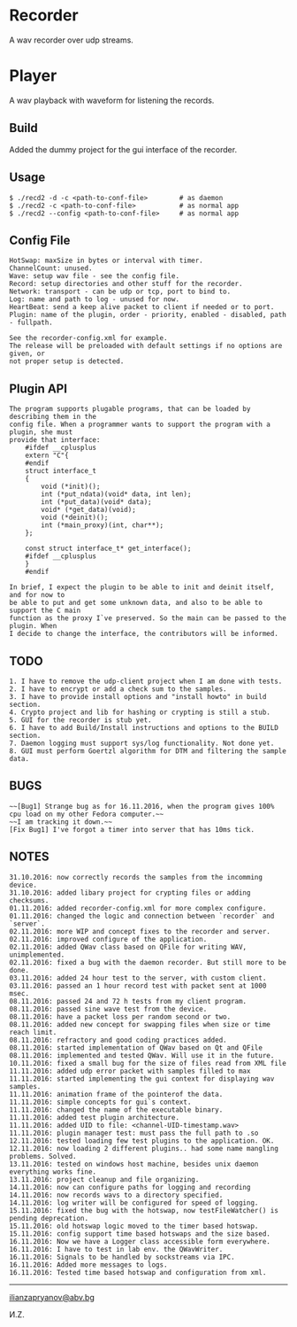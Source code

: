 Recorder
========

A wav recorder over udp streams.

Player
======

A wav playback with waveform for listening the records.


## Build
   Added the dummy project for the gui interface of the recorder.

## Usage

    $ ./recd2 -d -c <path-to-conf-file>        # as daemon
    $ ./recd2 -c <path-to-conf-file>           # as normal app
    $ ./recd2 --config <path-to-conf-file>     # as normal app

## Config File

    HotSwap: maxSize in bytes or interval with timer.
    ChannelCount: unused.
    Wave: setup wav file - see the config file.
    Record: setup directories and other stuff for the recorder.
    Network: transport - can be udp or tcp, port to bind to.
    Log: name and path to log - unused for now.
    HeartBeat: send a keep alive packet to client if needed or to port.
    Plugin: name of the plugin, order - priority, enabled - disabled, path - fullpath.

    See the recorder-config.xml for example.
    The release will be preloaded with default settings if no options are given, or
    not proper setup is detected.
## Plugin API

    The program supports plugable programs, that can be loaded by describing them in the
    config file. When a programmer wants to support the program with a plugin, she must
    provide that interface:
        #ifdef __cplusplus
        extern "C"{
        #endif
        struct interface_t
        {
            void (*init)();
            int (*put_ndata)(void* data, int len);
            int (*put_data)(void* data);
            void* (*get_data)(void);
            void (*deinit)();
            int (*main_proxy)(int, char**);
        };

        const struct interface_t* get_interface();
        #ifdef __cplusplus
        }
        #endif

    In brief, I expect the plugin to be able to init and deinit itself, and for now to
    be able to put and get some unknown data, and also to be able to support the C main
    function as the proxy I`ve preserved. So the main can be passed to the plugin. When
    I decide to change the interface, the contributors will be informed.

## TODO
    1. I have to remove the udp-client project when I am done with tests.
    2. I have to encrypt or add a check sum to the samples.
    3. I have to provide install options and "install howto" in build section.
    4. Crypto project and lib for hashing or crypting is still a stub.
    5. GUI for the recorder is stub yet.
    6. I have to add Build/Install instructions and options to the BUILD section.
    7. Daemon logging must support sys/log functionality. Not done yet.
    8. GUI must perform Goertzl algorithm for DTM and filtering the sample data.

## BUGS
    ~~[Bug1] Strange bug as for 16.11.2016, when the program gives 100% cpu load on my other Fedora computer.~~
    ~~I am tracking it down.~~
    [Fix Bug1] I've forgot a timer into server that has 10ms tick.

## NOTES
    31.10.2016: now correctly records the samples from the incomming device.
    31.10.2016: added libary project for crypting files or adding checksums.
    01.11.2016: added recorder-config.xml for more complex configure.
    01.11.2016: changed the logic and connection between `recorder` and `server`.
    02.11.2016: more WIP and concept fixes to the recorder and server.
    02.11.2016: improved configure of the application.
    02.11.2016: added QWav class based on QFile for writing WAV, unimplemented.
    02.11.2016: fixed a bug with the daemon recorder. But still more to be done.
    03.11.2016: added 24 hour test to the server, with custom client.
    03.11.2016: passed an 1 hour record test with packet sent at 1000 msec.
    08.11.2016: passed 24 and 72 h tests from my client program.
    08.11.2016: passed sine wave test from the device.
    08.11.2016: have a packet loss per random second or two.
    08.11.2016: added new concept for swapping files when size or time reach limit.
    08.11.2016: refractory and good coding practices added.
    08.11.2016: started implementation of QWav based on Qt and QFile
    08.11.2016: implemented and tested QWav. Will use it in the future.
    10.11.2016: fixed a small bug for the size of files read from XML file
    11.11.2016: added udp error packet with samples filled to max
    11.11.2016: started implementing the gui context for displaying wav samples.
    11.11.2016: animation frame of the pointerof the data.
    11.11.2016: simple concepts for gui`s context.
    11.11.2016: changed the name of the executable binary.
    11.11.2016: added test plugin architecture.
    11.11.2016: added UID to file: <channel-UID-timestamp.wav>
    11.11.2016: plugin manager test: must pass the full path to .so
    12.11.2016: tested loading few test plugins to the application. OK.
    12.11.2016: now loading 2 different plugins.. had some name mangling problems. Solved.
    13.11.2016: tested on windows host machine, besides unix daemon everything works fine.
    13.11.2016: project cleanup and file organizing.
    14.11.2016: now can configure paths for logging and recording
    14.11.2016: now records wavs to a directory specified.
    14.11.2016: log writer will be configured for speed of logging.
    15.11.2016: fixed the bug with the hotswap, now testFileWatcher() is pending deprecation.
    15.11.2016: old hotswap logic moved to the timer based hotswap.
    15.11.2016: config support time based hotswaps and the size based.
    16.11.2016: Now we have a Logger class accessible form everywhere.
    16.11.2016: I have to test in lab env. the QWavWriter.
    16.11.2016: Signals to be handled by sockstreams via IPC.
    16.11.2016: Added more messages to logs.
    16.11.2016: Tested time based hotswap and configuration from xml.


***
<ilianzapryanov@abv.bg>

И.Z.
